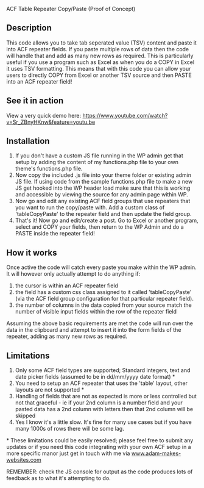 ACF Table Repeater Copy/Paste (Proof of Concept)

Description
-----------
This code allows you to take tab seperated value (TSV) content and paste it into ACF repeater fields.  If you paste multiple rows of data then the code will handle that and add as many new rows as required.  This is particularly useful if you use a program such as Excel as when you do a COPY in Excel it uses TSV formatting.   This means that with this code you can allow your users to directly COPY from Excel or another TSV source and then PASTE into an ACF repeater field!


See it in action
----------------
View a very quick demo here: https://www.youtube.com/watch?v=Sr_ZBnyHKnw&feature=youtu.be


Installation
------------
1) If you don't have a custom JS file running in the WP admin get that setup by adding the content of my functions.php file to your own theme's functions.php file.
2) Now copy the included .js file into your theme folder or existing admin JS file.  If using code from the sample functions.php file to make a new JS get hooked into the WP header load make sure that this is working and accessible by viewing the source for any admin page within WP.
2) Now go and edit any existing ACF field groups that use repeaters that you want to run the copy/paste with.  Add a custom class of 'tableCopyPaste' to the repeater field and then update the field group.   
3) That's it!  Now go and edit/create a post.   Go to Excel or another program, select and COPY your fields, then return to the WP Admin and do a PASTE inside the repeater field!


How it works
------------
Once active the code will catch every paste you make within the WP admin.   It will however only actually attempt to do anything if:

1) the cursor is within an ACF repeater field 
2) the field has a custom css class assigned to it called 'tableCopyPaste' (via the ACF field group configuration for that particular repeater field).
3) the number of columns in the data copied from your source match the number of visible input fields within the row of the repeater field

Assuming the above basic requirements are met the code will run over the data in the clipboard and attempt to insert it into the form fields of the repeater, adding as many new rows as required.



Limitations
------------
1) Only some ACF field types are supported; Standard integers, text and date picker fields (assumed to be in dd/mm/yyyy date format) *
2) You need to setup an ACF repeater that uses the 'table' layout, other layouts are not supported * 
3) Handling of fields that are not as expected is more or less controlled but not that graceful - ie if your 2nd column is a number field and your pasted data has a 2nd column with letters then that 2nd column will be skipped
4) Yes I know it's a little slow.   It's fine for many use cases but if you have many 1000s of rows there will be some lag.

\* These limitations could be easily resolved; please feel free to submit any updates or if you need this code integrating with your own ACF setup in a more specific manor just get in touch with me via www.adam-makes-websites.com

REMEMBER: check the JS console for output as the code produces lots of feedback as to what it's attempting to do.
